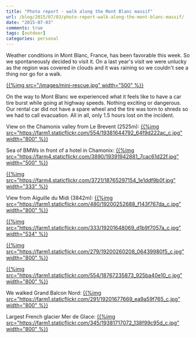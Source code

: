 ```yaml
---
title: "Photo report - walk along the Mont Blanc massif"
url: /blog/2015/07/03/photo-report-walk-along-the-mont-blanc-massif/
date: "2015-07-03"
comments: true
tags: [outdoor]
categories: personal
---
```


Weather conditions in Mont Blanc, France, has been favorable this week. So we spontaneously decided to visit it. On a last year's visit we were unlucky as the region was covered in clouds and it was raining so we couldn't see a thing nor go for a walk.

[{{%img src="/images/mini-rescue.jpg" width="500" %}}](/images/mini-rescue.jpg)

On the way to Mont Blanc we experienced what it feels like to have a car tire burst while going at highway speeds. Nothing exciting or dangerous. Our rental car did not have a spare wheel and the tire was torn to shreds so we had to call evacuation. All in all, only 1.5 hours lost on the incident.
<!--more-->

View on the Chamonix valley from Le Brevent (2525m): 
[{{%img src="https://farm1.staticflickr.com/554/19381644792_64f9d222ac_c.jpg" width="800" %}}](https://www.flickr.com/photos/tentaclephotos/19381644792)

Sea of BMWs in front of a hotel in Chamonix:
[{{%img src="https://farm4.staticflickr.com/3890/19391942881_7cac61d22f.jpg" width="500" %}}](https://www.flickr.com/photos/tentaclephotos/19391942881)

[{{%img src="https://farm4.staticflickr.com/3721/18765297154_1e1ddf9b0f.jpg" width="333" %}}](https://www.flickr.com/photos/tentaclephotos/18765297154)

View from Aiguille du Midi (3842m):
[{{%img src="https://farm1.staticflickr.com/480/19200252688_f143f767da_c.jpg" width="800" %}}](https://www.flickr.com/photos/tentaclephotos/19200252688)

[{{%img src="https://farm1.staticflickr.com/333/19201648069_d1b9f7057a_c.jpg" width="534" %}}](https://www.flickr.com/photos/tentaclephotos/19201648069)

[{{%img src="https://farm1.staticflickr.com/279/19200260208_06439980f5_c.jpg" width="800" %}}](https://www.flickr.com/photos/tentaclephotos/19200260208)

[{{%img src="https://farm1.staticflickr.com/554/18767235873_925ba40e10_c.jpg" width="800" %}}](https://www.flickr.com/photos/tentaclephotos/18767235873)

We walked Grand Balcon Nord:
[{{%img src="https://farm1.staticflickr.com/291/19201677669_ea9a59f765_c.jpg" width="800" %}}](https://www.flickr.com/photos/tentaclephotos/19201677669)

Largest French glacier Mer de Glace:
[{{%img src="https://farm1.staticflickr.com/345/19381717072_138f99c95d_c.jpg" width="800" %}}](https://www.flickr.com/photos/tentaclephotos/19381717072)

